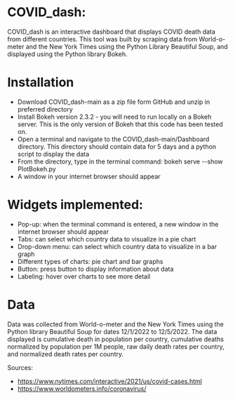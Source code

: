# COVID_dash:
COVID_dash is an interactive dashboard that displays COVID death data from different countries. This tool was built by scraping data from World-o-meter and the New York Times using the Python Library Beautiful Soup, and displayed using the Python library Bokeh. 

# Installation
* Download COVID_dash-main as a zip file form GitHub and unzip in preferred directory
* Install Bokeh version 2.3.2 - you will need to run locally on a Bokeh server. This is the only version of Bokeh that this code has been tested on. 
* Open a terminal and navigate to the COVID_dash-main/Dashboard directory. This directory should contain data for 5 days and a python script to display the data
* From the directory, type in the terminal command: bokeh serve --show PlotBokeh.py
* A window in your internet browser should appear

# Widgets implemented:
* Pop-up: when the terminal command is entered, a new window in the internet browser should appear
* Tabs: can select which country data to visualize in a pie chart
* Drop-down menu: can select which country data to visualize in a bar graph
* Different types of charts: pie chart and bar graphs
* Button: press button to display information about data
* Labeling: hover over charts to see more detail

# Data
Data was collected from World-o-meter and the New York Times using the Python library Beautiful Soup for dates 12/1/2022 to 12/5/2022. The data displayed is cumulative death in population per country, cumulative deaths normalized by population per 1M people, raw daily death rates per country, and normalized death rates per country.

Sources: 
* https://www.nytimes.com/interactive/2021/us/covid-cases.html
* https://www.worldometers.info/coronavirus/

